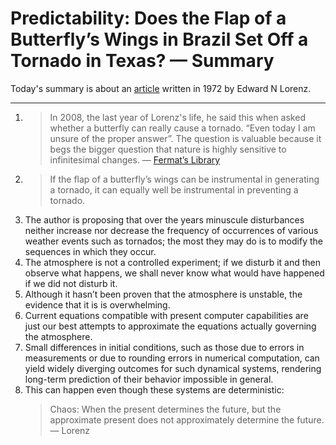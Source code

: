 # Predictability: Does the Flap of a Butterfly’s Wings in Brazil Set Off a Tornado in Texas? — Summary


Today's summary is about an [article](https://eapsweb.mit.edu/sites/default/files/Butterfly_1972.pdf) written in 1972 by Edward N Lorenz.

-----

1. > In 2008, the last year of Lorenz's life, he said this when asked whether a butterfly can really cause a tornado. “Even today I am unsure of the proper answer”. The question is valuable because it begs the bigger question that nature is highly sensitive to infinitesimal changes. — [Fermat’s Library](https://fermatslibrary.com/s/predictability-does-the-flap-of-a-butterflys-wings-in-brazil-set-off-a-tornado-in-texas)
2. > If the flap of a butterfly’s wings can be instrumental in generating a tornado, it can equally well be instrumental in preventing a tornado.
3. The author is proposing that over the years minuscule disturbances neither increase nor decrease the frequency of occurrences of various weather events such as tornados; the most they may do is to modify the sequences in which they occur.
4. The atmosphere is not a controlled experiment; if we disturb it and then observe what happens, we shall never know what would have happened if we did not disturb it.
5. Although it hasn’t been proven that the atmosphere is unstable, the evidence that it is is overwhelming.
6. Current equations compatible with present computer capabilities are just our best attempts to approximate the equations actually governing the atmosphere.
7. Small differences in initial conditions, such as those due to errors in measurements or due to rounding errors in numerical computation, can yield widely diverging outcomes for such dynamical systems, rendering long-term prediction of their behavior impossible in general.
8. This can happen even though these systems are  deterministic:
    > Chaos: When the present determines the future, but the approximate present does not approximately determine the future. — Lorenz
